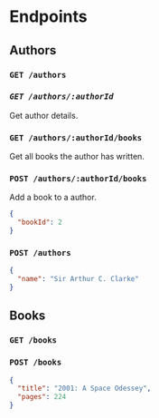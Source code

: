 # Endpoints

## Authors

### `GET /authors`

### _`GET /authors/:authorId`_

Get author details.

### `GET /authors/:authorId/books`

Get all books the author has written.

### `POST /authors/:authorId/books`

Add a book to a author.

```json
{
  "bookId": 2
}
```

### `POST /authors`

```json
{
  "name": "Sir Arthur C. Clarke"
}
```

## Books

### `GET /books`

### `POST /books`

```json
{
  "title": "2001: A Space Odessey",
  "pages": 224
}
```
